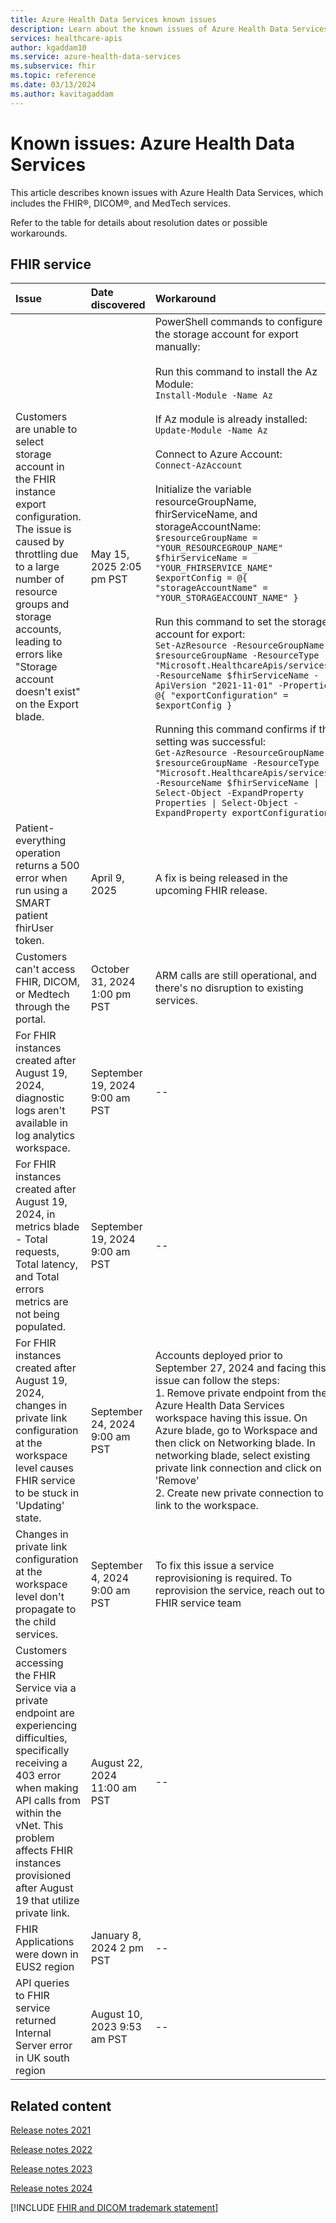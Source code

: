 ```yaml
---
title: Azure Health Data Services known issues
description: Learn about the known issues of Azure Health Data Services.
services: healthcare-apis
author: kgaddam10
ms.service: azure-health-data-services
ms.subservice: fhir
ms.topic: reference
ms.date: 03/13/2024
ms.author: kavitagaddam
---
```


# Known issues: Azure Health Data Services

This article describes known issues with Azure Health Data Services, which includes the FHIR&reg;, DICOM&reg;, and MedTech services.

Refer to the table for details about resolution dates or possible workarounds. 

## FHIR service

|Issue | Date discovered | Workaround | Date resolved |
| :------------------------------------- | :------------ | :------------- | :------------- |
| Customers are unable to select storage account in the FHIR instance export configuration. The issue is caused by throttling due to a large number of resource groups and storage accounts, leading to errors like "Storage account doesn't exist" on the Export blade. | May 15, 2025 2:05 pm PST | PowerShell commands to configure the storage account for export manually:<br><br>Run this command to install the Az Module: <br>```Install-Module -Name Az```<br><br> If Az module is already installed:<br>```Update-Module -Name Az```<br><br> Connect to Azure Account:<br>```Connect-AzAccount```<br><br>Initialize the variable resourceGroupName, fhirServiceName, and storageAccountName:<br>```$resourceGroupName = "YOUR_RESOURCEGROUP_NAME"```<br>```$fhirServiceName = "YOUR_FHIRSERVICE_NAME"```<br>```$exportConfig = @{ "storageAccountName" = "YOUR_STORAGEACCOUNT_NAME" }```<br><br>Run this command to set the storage account for export:<br>```Set-AzResource -ResourceGroupName $resourceGroupName -ResourceType "Microsoft.HealthcareApis/services" -ResourceName $fhirServiceName -ApiVersion "2021-11-01" -Properties @{ "exportConfiguration" = $exportConfig }```<br><br>Running this command confirms  if the setting was successful: <br>```Get-AzResource -ResourceGroupName $resourceGroupName -ResourceType "Microsoft.HealthcareApis/services" -ResourceName $fhirServiceName \| Select-Object -ExpandProperty Properties \| Select-Object -ExpandProperty exportConfiguration```| -- |
| Patient-everything operation returns a 500 error when run using a SMART patient fhirUser token. |  April 9, 2025 | A fix is being released in the upcoming FHIR release. | |
|Customers can't access FHIR, DICOM, or Medtech through the portal. | October 31, 2024 1:00 pm PST | ARM calls are still operational, and there's no disruption to existing services. | November 1, 2024  |
|For FHIR instances created after August 19, 2024, diagnostic logs aren't available in log analytics workspace. |September 19, 2024 9:00 am PST| -- | October 17, 2024  |
|For FHIR instances created after August 19, 2024, in metrics blade - Total requests, Total latency, and Total errors metrics are not being populated. |September 19, 2024 9:00 am PST| -- | October 28, 2024 |
|For FHIR instances created after August 19, 2024, changes in private link configuration at the workspace level causes FHIR service to be stuck in 'Updating' state. |September 24, 2024 9:00 am PST| Accounts deployed prior to September 27, 2024 and facing this issue can follow the steps: <br> 1. Remove private endpoint from the Azure Health Data Services workspace having this issue. On Azure blade, go to Workspace and then click on Networking blade. In networking blade, select existing private link connection and click on 'Remove' <br> 2. Create new private connection to link to the workspace.| September 27, 2024 |
|Changes in private link configuration at the workspace level don't propagate to the child services.|September 4, 2024 9:00 am PST| To fix this issue a service reprovisioning is required. To reprovision the service, reach out to FHIR service team| September 17, 2024|
|Customers accessing the FHIR Service via a private endpoint are experiencing difficulties, specifically receiving a 403 error when making API calls from within the vNet. This problem affects FHIR instances provisioned after August 19 that utilize private link.|August 22, 2024 11:00 am PST|-- | September 3, 2024 |
|FHIR Applications were down in EUS2 region|January 8, 2024 2 pm PST|--|January 8, 2024|
|API queries to FHIR service returned Internal Server error in UK south region |August 10, 2023 9:53 am PST|--|August 10, 2023|


## Related content

[Release notes 2021](release-notes-2021.md)

[Release notes 2022](release-notes-2022.md)

[Release notes 2023](release-notes-2023.md)

[Release notes 2024](release-notes-2024.md)

[!INCLUDE [FHIR and DICOM trademark statement](includes/healthcare-apis-fhir-dicom-trademark.md)]

